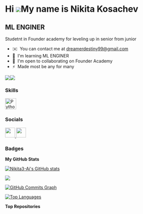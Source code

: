 Hi ![](https://user-images.githubusercontent.com/18350557/176309783-0785949b-9127-417c-8b55-ab5a4333674e.gif)My name is Nikita Kosachev
=======================================================================================================================================

ML ENGINER
----------

Studetnt in Founder academy for leveling up in senior from junior

* ✉️  You can contact me at [dreamerdestiny99@gmail.com](mailto:dreamerdestiny99@gmail.com)
* 🧠  I'm learning ML ENGINER
* 🤝  I'm open to collaborating on Founder Academy
* ⚡  Made most be any for many

<a href="https://www.github.com/Nikita3-Ai" target="_blank" rel="noreferrer"><img
src="https://img.shields.io/github/followers/Nikita3-Ai?logo=github&style=for-the-badge&color=0891b2&labelColor=1c1917" /></a><a href="https://www.x.com/nickywett" target="_blank" rel="noreferrer"><img
src="https://img.shields.io/twitter/follow/nickywett?logo=twitter&style=for-the-badge&color=0891b2&labelColor=1c1917"
/></a>

### Skills


<p align="left">
<a href="https://www.python.org/" target="_blank" rel="noreferrer"><img src="https://raw.githubusercontent.com/danielcranney/readme-generator/main/public/icons/skills/python-colored.svg" width="36" height="36" alt="Python" /></a>
</p>


### Socials

<p align="left"> <a href="https://www.github.com/Nikita3-Ai" target="_blank" rel="noreferrer"> <picture> <source media="(prefers-color-scheme: dark)" srcset="https://raw.githubusercontent.com/danielcranney/readme-generator/main/public/icons/socials/github-dark.svg" /> <source media="(prefers-color-scheme: light)" srcset="https://raw.githubusercontent.com/danielcranney/readme-generator/main/public/icons/socials/github.svg" /> <img src="https://raw.githubusercontent.com/danielcranney/readme-generator/main/public/icons/socials/github.svg" width="32" height="32" /> </picture> </a> <a href="https://www.x.com/nickywett" target="_blank" rel="noreferrer"> <picture> <source media="(prefers-color-scheme: dark)" srcset="https://raw.githubusercontent.com/danielcranney/readme-generator/main/public/icons/socials/twitter-dark.svg" /> <source media="(prefers-color-scheme: light)" srcset="https://raw.githubusercontent.com/danielcranney/readme-generator/main/public/icons/socials/twitter.svg" /> <img src="https://raw.githubusercontent.com/danielcranney/readme-generator/main/public/icons/socials/twitter.svg" width="32" height="32" /> </picture> </a></p>

### Badges

<b>My GitHub Stats</b>

<a href="http://www.github.com/Nikita3-Ai"><img src="https://github-readme-stats.vercel.app/api?username=Nikita3-Ai&show_icons=true&hide=&count_private=true&title_color=0891b2&text_color=ffffff&icon_color=0891b2&bg_color=1c1917&hide_border=true&show_icons=true" alt="Nikita3-Ai's GitHub stats" /></a>

<a href="http://www.github.com/Nikita3-Ai"><img src="https://github-readme-streak-stats.herokuapp.com/?user=Nikita3-Ai&stroke=ffffff&background=1c1917&ring=0891b2&fire=0891b2&currStreakNum=ffffff&currStreakLabel=0891b2&sideNums=ffffff&sideLabels=ffffff&dates=ffffff&hide_border=true" /></a>

<a href="http://www.github.com/Nikita3-Ai"><img src="https://github-readme-activity-graph.cyclic.app/graph?username=Nikita3-Ai&bg_color=1c1917&color=ffffff&line=0891b2&point=ffffff&area_color=1c1917&area=true&hide_border=true&custom_title=GitHub%20Commits%20Graph" alt="GitHub Commits Graph" /></a>

<a href="https://github.com/Nikita3-Ai" align="left"><img src="https://github-readme-stats.vercel.app/api/top-langs/?username=Nikita3-Ai&langs_count=10&title_color=0891b2&text_color=ffffff&icon_color=0891b2&bg_color=1c1917&hide_border=true&locale=en&custom_title=Top%20%Languages" alt="Top Languages" /></a>

<b>Top Repositories</b>

<div width="100%" align="center"></div><br /><br /><br /><br /><br /><br /><br />
